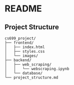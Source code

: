 # README

## Project Structure

```
cs699_project/
├── frontend/
│   ├── index.html
│   ├── styles.css
│   └── images/
├── backend/
│   ├── web_scraping/
│   │   └── webscraping.ipynb
│   └── database/
└── project_structure.md
```
